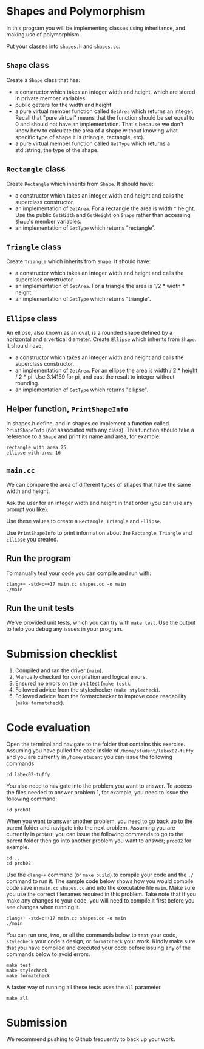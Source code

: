 # Shapes and Polymorphism

In this program you will be implementing classes using inheritance, and making use of polymorphism.

Put your classes into ``shapes.h`` and ``shapes.cc``.

## ``Shape`` class

Create a ``Shape`` class that has:

* a constructor which takes an integer width and height, which are stored in private member variables
* public getters for the width and height
* a pure virtual member function called ``GetArea`` which returns an integer. Recall that "pure virtual" means that the function should be set equal to 0 and should not have an implementation. That's because we don't know how to calculate the area of a shape without knowing what specific type of shape it is (triangle, rectangle, etc).
* a pure virtual member function called ``GetType`` which returns a std::string, the type of the shape.

## ``Rectangle`` class

Create ``Rectangle`` which inherits from ``Shape``. It should have:

* a constructor which takes an integer width and height and calls the superclass constructor.
* an implementation of ``GetArea``. For a rectangle the area is width * height. Use the public ``GetWidth`` and ``GetHeight`` on ``Shape`` rather than accessing ``Shape``'s member variables.
* an implementation of ``GetType`` which returns "rectangle".

## ``Triangle`` class

Create ``Triangle`` which inherits from ``Shape``. It should have:

* a constructor which takes an integer width and height and calls the superclass constructor.
* an implementation of ``GetArea``. For a triangle the area is 1/2 * width * height.
* an implementation of ``GetType`` which returns "triangle".

## ``Ellipse`` class

An ellipse, also known as an oval, is a rounded shape defined by a horizontal and a vertical diameter. Create ``Ellipse`` which inherits from ``Shape``. It should have:

* a constructor which takes an integer width and height and calls the superclass constructor.
* an implementation of ``GetArea``. For an ellipse the area is width / 2 * height / 2 * pi. Use 3.14159 for pi, and cast the result to integer without rounding.
* an implementation of ``GetType`` which returns "ellipse".

## Helper function, ``PrintShapeInfo``

In shapes.h define, and in shapes.cc implement a function called ``PrintShapeInfo`` (not associated with any class). This function should take a reference to a ``Shape`` and print its name and area, for example:

```
rectangle with area 25
ellipse with area 16
```

## ``main.cc``

We can compare the area of different types of shapes that have the same width and height.

Ask the user for an integer width and height in that order (you can use any prompt you like).

Use these values to create a ``Rectangle``, ``Triangle`` and ``Ellipse``.

Use ``PrintShapeInfo`` to print information about the ``Rectangle``, ``Triangle`` and ``Ellipse`` you created.

## Run the program

To manually test your code you can compile and run with:

```
clang++ -std=c++17 main.cc shapes.cc -o main
./main
```

## Run the unit tests

We've provided unit tests, which you can try with ``make test``. Use the output to help you debug any issues in your program.

# Submission checklist
1. Compiled and ran the driver (`main`).
1. Manually checked for compilation and logical errors.
1. Ensured no errors on the unit test (`make test`).
1. Followed advice from the stylechecker (`make stylecheck`).
1. Followed advice from the formatchecker to improve code readability (`make formatcheck`).

# Code evaluation
Open the terminal and navigate to the folder that contains this exercise. Assuming you have pulled the code inside of `/home/student/labex02-tuffy` and you are currently in `/home/student` you can issue the following commands

```
cd labex02-tuffy
```

You also need to navigate into the problem you want to answer. To access the files needed to answer problem 1, for example, you need to issue the following command.

```
cd prob01
```

When you want to answer another problem, you need to go back up to the parent folder and navigate into the next problem. Assuming you are currently in `prob01`, you can issue the following commands to go to the parent folder then go into another problem you want to answer; `prob02` for example.

```
cd ..
cd prob02
```

Use the `clang++` command (or ``make build``) to compile your code and the `./` command to run it. The sample code below shows how you would compile code save in `main.cc` `shapes.cc` and into the executable file `main`. Make sure you use the correct filenames required in this problem.  Take note that if you make any changes to your code, you will need to compile it first before you see changes when running it.

```
clang++ -std=c++17 main.cc shapes.cc -o main
./main
```

You can run one, two, or all the commands below to `test` your code, `stylecheck` your code's design, or `formatcheck` your work. Kindly make sure that you have compiled and executed your code before issuing any of the commands below to avoid errors.

```
make test
make stylecheck
make formatcheck
```

A faster way of running all these tests uses the `all` parameter.

```
make all
```

# Submission

We recommend pushing to Github frequently to back up your work.
